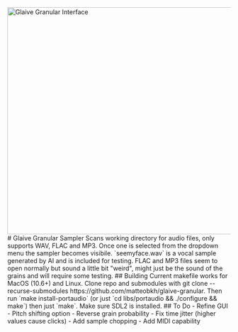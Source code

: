 <img width="512" alt="Glaive Granular Interface" src="https://github.com/user-attachments/assets/8e6c7876-1635-472d-aa68-5c9914fd45aa" />
# Glaive Granular Sampler
Scans working directory for audio files, only supports WAV, FLAC and MP3. Once one is selected from the dropdown menu the sampler becomes visibile. `seemyface.wav` is a vocal sample generated by AI and is included for testing. FLAC and MP3 files seem to open normally but sound a little bit "weird", might just be the sound of the grains and will require some testing.
## Building
Current makefile works for MacOS (10.6+) and Linux. Clone repo and submodules with git clone --recurse-submodules https://github.com/matteobkh/glaive-granular. Then run `make install-portaudio` (or just `cd libs/portaudio && ./configure && make`) then just `make`. Make sure SDL2 is installed.
## To Do
- Refine GUI
- Pitch shifting option
- Reverse grain probability
- Fix time jitter (higher values cause clicks)
- Add sample chopping
- Add MIDI capability
